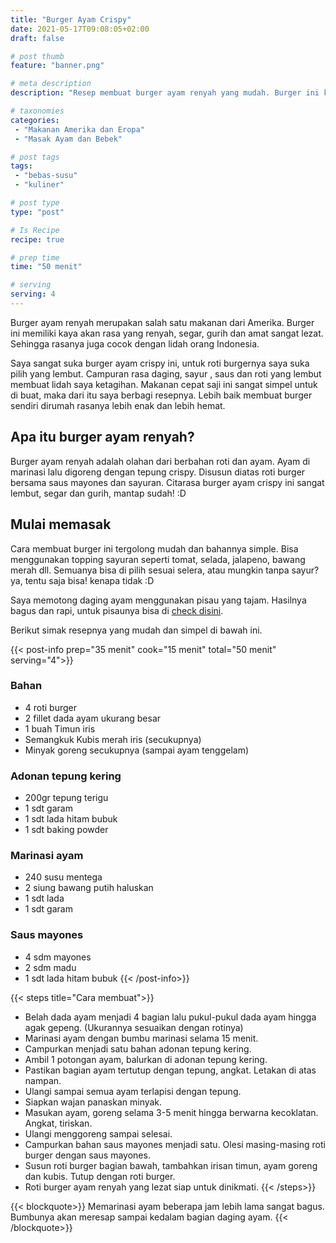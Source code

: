 ```yaml
---
title: "Burger Ayam Crispy"
date: 2021-05-17T09:08:05+02:00
draft: false

# post thumb
feature: "banner.png"

# meta description
description: "Resep membuat burger ayam renyah yang mudah. Burger ini kaya akan cita rasa dan sangat lezat."

# taxonomies
categories:
 - "Makanan Amerika dan Eropa"
 - "Masak Ayam dan Bebek"

# post tags
tags:
 - "bebas-susu"
 - "kuliner"

# post type
type: "post"

# Is Recipe
recipe: true

# prep time
time: "50 menit"

# serving
serving: 4
---
```

Burger ayam renyah merupakan salah satu makanan dari Amerika. Burger ini memiliki kaya akan rasa yang renyah, segar, gurih dan amat sangat lezat. Sehingga rasanya juga cocok dengan lidah orang Indonesia.

Saya sangat suka burger ayam crispy ini, untuk roti burgernya saya suka pilih yang lembut. Campuran rasa daging, sayur , saus dan roti yang lembut membuat lidah saya ketagihan. Makanan cepat saji ini sangat simpel untuk di buat, maka dari itu saya berbagi resepnya. Lebih baik membuat burger sendiri dirumah rasanya lebih enak dan lebih hemat.

## Apa itu burger ayam renyah?

Burger ayam renyah adalah olahan dari berbahan roti dan ayam. Ayam di marinasi lalu digoreng dengan tepung crispy. Disusun diatas roti burger bersama saus mayones dan sayuran. Citarasa burger ayam crispy ini sangat lembut, segar dan gurih, mantap sudah! :D

## Mulai memasak

Cara membuat burger ini tergolong mudah dan bahannya simple. Bisa menggunakan topping sayuran seperti tomat, selada, jalapeno, bawang merah dll. Semuanya bisa di pilih sesuai selera, atau mungkin tanpa sayur? ya, tentu saja bisa! kenapa tidak :D

Saya memotong daging ayam menggunakan pisau yang tajam. Hasilnya bagus dan rapi, untuk pisaunya bisa di [check disini](https://s.click.aliexpress.com/e/_ABJJqr).

Berikut simak resepnya yang mudah dan simpel di bawah ini.

{{< post-info prep="35 menit" cook="15 menit" total="50 menit" serving="4">}}

### Bahan

-   4 roti burger
-   2 fillet dada ayam ukurang besar
-   1 buah Timun iris
-   Semangkuk Kubis merah iris (secukupnya)
-   Minyak goreng secukupnya (sampai ayam tenggelam)

### Adonan tepung kering

-   200gr tepung terigu
-   1 sdt garam
-   1 sdt lada hitam bubuk
-   1 sdt baking powder

### Marinasi ayam

-   240 susu mentega
-   2 siung bawang putih haluskan
-   1 sdt lada
-   1 sdt garam

### Saus mayones

-   4 sdm mayones
-   2 sdm madu
-   1 sdt lada hitam bubuk
{{< /post-info>}}

{{< steps title="Cara membuat">}}
-   Belah dada ayam menjadi 4 bagian lalu pukul-pukul dada ayam hingga agak gepeng. (Ukurannya sesuaikan dengan rotinya)
-   Marinasi ayam dengan bumbu marinasi selama 15 menit.
-   Campurkan menjadi satu bahan adonan tepung kering.
-   Ambil 1 potongan ayam, balurkan di adonan tepung kering.
-   Pastikan bagian ayam tertutup dengan tepung, angkat. Letakan di atas nampan.
-   Ulangi sampai semua ayam terlapisi dengan tepung.
-   Siapkan wajan panaskan minyak.
-   Masukan ayam, goreng selama 3-5 menit hingga berwarna kecoklatan. Angkat, tiriskan.
-   Ulangi menggoreng sampai selesai.
-   Campurkan bahan saus mayones menjadi satu. Olesi masing-masing roti burger dengan saus mayones.
-   Susun roti burger bagian bawah, tambahkan irisan timun, ayam goreng dan kubis. Tutup dengan roti burger.
-   Roti burger ayam renyah yang lezat siap untuk dinikmati.
{{< /steps>}}

{{< blockquote>}}
Memarinasi ayam beberapa jam lebih lama sangat bagus. Bumbunya akan meresap sampai kedalam bagian daging ayam.
{{< /blockquote>}}
